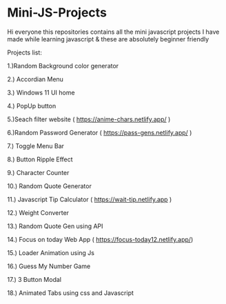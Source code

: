 # Mini-JS-Projects

Hi everyone this repositories contains all the mini javascript projects I have made while learning javascript & these are absolutely beginner friendly


Projects list:

1.)Random Background color generator

2.) Accordian Menu 

3.) Windows 11 UI home

4.) PopUp button

5.)Seach filter website ( https://anime-chars.netlify.app/ )

6.)Random Password Generator ( https://pass-gens.netlify.app/ )

7.) Toggle Menu Bar

8.) Button Ripple Effect

9.) Character Counter 

10.) Random Quote Generator 

11.) Javascript Tip Calculator ( https://wait-tip.netlify.app )

12.) Weight Converter

13.) Random Quote Gen using API

14.) Focus on today Web App ( https://focus-today12.netlify.app/)

15.) Loader Animation using Js

16.) Guess My Number Game 

17.) 3 Button Modal

18.) Animated Tabs using css and Javascript
